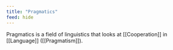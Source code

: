 ```yaml
---
title: "Pragmatics"
feed: hide
---
```


Pragmatics is a field of linguistics that looks at [[Cooperation]] in [[Language]] ([[Pragmatism]]). 